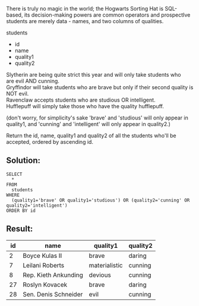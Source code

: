 There is truly no magic in the world; the Hogwarts Sorting Hat is SQL-based, its decision-making powers are common operators and prospectIve students are merely data - names, and two columns of qualities.

students

-   id
-   name
-   quality1
-   quality2

Slytherin are being quite strict this year and will only take students who are evil AND cunning.  
Gryffindor will take students who are brave but only if their second quality is NOT evil.  
Ravenclaw accepts students who are studious OR intelligent.  
Hufflepuff will simply take those who have the quality hufflepuff.

(don't worry, for simplicity's sake 'brave' and 'studious' will only appear in quality1, and 'cunning' and 'intelligent' will only appear in quality2.)

Return the id, name, quality1 and quality2 of all the students who'll be accepted, ordered by ascending id.

## Solution:

```
SELECT 
  * 
FROM 
  students 
WHERE 
  (quality1='brave' OR quality1='studious') OR (quality2='cunning' OR quality2='intelligent')
ORDER BY id
```

## Result:

| id | name | quality1 | quality2 |
| --- | --- | --- | --- |
| 2 | Boyce Kulas II | brave | daring |
| 7 | Leilani Roberts | materialistic | cunning |
| 8 | Rep. Kieth Ankunding | devious | cunning |
| 27 | Roslyn Kovacek | brave | daring |
| 28 | Sen. Denis Schneider | evil | cunning |